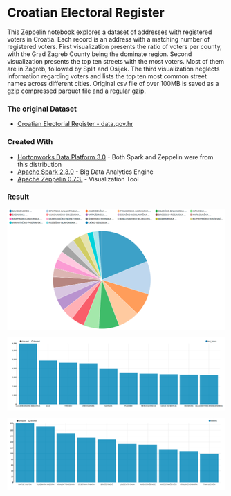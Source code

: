 
Croatian Electoral Register
===================================================

This Zeppelin notebook explores a dataset of addresses with registered voters in Croatia. Each record is an address with a matching number of registered voters. First visualization presents the ratio of voters per county, with the Grad Zagreb County being the dominate region. Second visualization presents the top ten streets with the most voters. Most of them are in Zagreb, followed by Split and Osijek. The third visualization neglects information regarding voters and lists the top ten most common street names across different cities. Original csv file of over 100MB is saved as a gzip compressed parquet file and a regular gzip.

### The original Dataset

* [Croatian Electorial Register - data.gov.hr](https://data.gov.hr/dataset/registar-biraca)


### Created With

* [Hortonworks Data Platform 3.0](https://hortonworks.com/products/data-platforms/hdp/) - Both Spark and Zeppelin were from this distribution
* [Apache Spark 2.3.0](http://spark.apache.org/) - Big Data Analytics Engine
* [Apache Zeppelin 0.7.3.](https://zeppelin.apache.org/) - Visualization Tool


### Result

![Croatian Electorial Register - Ratio of voters per county - Matko Soric](https://raw.githubusercontent.com/matkosoric/Data-Visualizations/master/Zeppelin/CroatianElectoralRegister/1.ratio_per_county.png?raw=true "Ratio of voters per county")

![Croatian Electorial Register - Top 10 streets with the biggest number of voters - Matko Soric](https://raw.githubusercontent.com/matkosoric/Data-Visualizations/master/Zeppelin/CroatianElectoralRegister/2.streets_with_the_most_voters.png?raw=true "Top 10 streets with the biggest number of voters")
      
![Croatian Electorial Register - Top 10 most common street names - Matko Soric](https://raw.githubusercontent.com/matkosoric/Data-Visualizations/master/Zeppelin/CroatianElectoralRegister/3.most_common_street_names.png?raw=true "Top 10 most common street names")
    